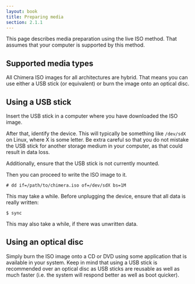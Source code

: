 ```yaml
---
layout: book
title: Preparing media
section: 2.1.1
---
```


This page describes media preparation using the live ISO method.
That assumes that your computer is supported by this method.

## Supported media types

All Chimera ISO images for all architectures are hybrid. That means
you can use either a USB stick (or equivalent) or burn the image
onto an optical disc.

## Using a USB stick

Insert the USB stick in a computer where you have downloaded the ISO
image.

After that, identify the device. This will typically be something like
`/dev/sdX` on Linux, where X is some letter. Be extra careful so that
you do not mistake the USB stick for another storage medium in your
computer, as that could result in data loss.

Additionally, ensure that the USB stick is not currently mounted.

Then you can proceed to write the ISO image to it.

```
# dd if=/path/to/chimera.iso of=/dev/sdX bs=1M
```

This may take a while. Before unplugging the device, ensure that all
data is really written:

```
$ sync
```

This may also take a while, if there was unwritten data.

## Using an optical disc

Simply burn the ISO image onto a CD or DVD using some application
that is available in your system. Keep in mind that using a USB stick
is recommended over an optical disc as USB sticks are reusable as well
as much faster (i.e. the system will respond better as well as boot
quicker).
